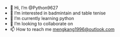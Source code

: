 - 👋 Hi, I’m @Python9627
- 👀 I’m interested in badmintain and table tenise
- 🌱 I’m currently learning python
- 💞️ I’m looking to collaborate on 
- 📫 How to reach me mengkang1996@outlook.com

<!---
Python9627/Python9627 is a ✨ special ✨ repository because its `README.md` (this file) appears on your GitHub profile.
You can click the Preview link to take a look at your changes.
--->
